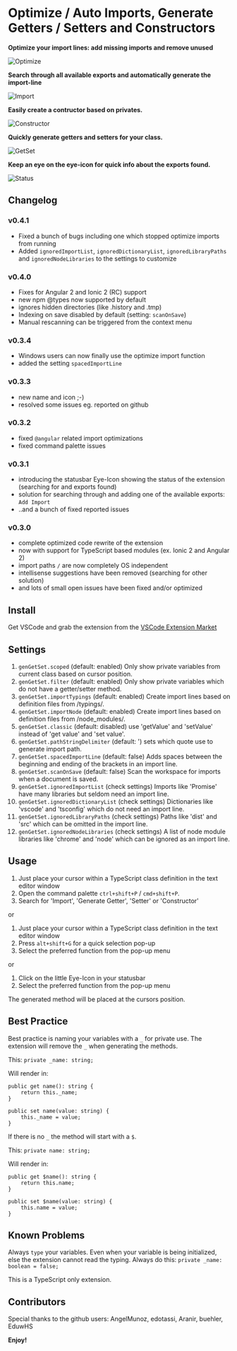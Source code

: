 # Optimize / Auto Imports, Generate Getters / Setters and Constructors

**Optimize your import lines: add missing imports and remove unused**

![Optimize](https://github.com/cybertim/vscode-gengetset/raw/master/demo_optimize.gif)

**Search through all available exports and automatically generate the import-line**

![Import](https://github.com/cybertim/vscode-gengetset/raw/master/demo_import.gif)

**Easily create a contructor based on privates.**

![Constructor](https://github.com/cybertim/vscode-gengetset/raw/master/demo_constructor.gif)

**Quickly generate getters and setters for your class.**

![GetSet](https://github.com/cybertim/vscode-gengetset/raw/master/demo_getset.gif)

**Keep an eye on the eye-icon for quick info about the exports found.**

![Status](https://github.com/cybertim/vscode-gengetset/raw/master/demo_status.gif)


## Changelog

### v0.4.1
+ Fixed a bunch of bugs including one which stopped optimize imports from running
+ Added `ignoredImportList`, `ignoredDictionaryList`, `ignoredLibraryPaths` and `ignoredNodeLibraries` to the settings to customize

### v0.4.0
+ Fixes for Angular 2 and Ionic 2 (RC) support
+ new npm @types now supported by default
+ ignores hidden directories (like .history and .tmp)
+ Indexing on save disabled by default (setting: `scanOnSave`)
+ Manual rescanning can be triggered from the context menu

### v0.3.4
+ Windows users can now finally use the optimize import function
+ added the setting `spacedImportLine`

### v0.3.3
+ new name and icon ;-)
+ resolved some issues eg. reported on github

### v0.3.2
+ fixed `@angular` related import optimizations
+ fixed command palette issues

### v0.3.1
+ introducing the statusbar Eye-Icon showing the status of the extension (searching for and exports found)
+ solution for searching through and adding one of the available exports: `Add Import`
+ ..and a bunch of fixed reported issues

### v0.3.0
+ complete optimized code rewrite of the extension
+ now with support for TypeScript based modules (ex. Ionic 2 and Angular 2)
+ import paths `/` are now completely OS independent
+ intellisense suggestions have been removed (searching for other solution)
+ and lots of small open issues have been fixed and/or optimized

## Install
Get VSCode and grab the extension from the [VSCode Extension Market](https://marketplace.visualstudio.com/items?itemName=DSKWRK.vscode-generate-getter-setter)

## Settings

1. `genGetSet.scoped` (default: enabled) Only show private variables from current class based on cursor position.
2. `genGetSet.filter` (default: enabled) Only show private variables which do not have a getter/setter method.
3. `genGetSet.importTypings` (default: enabled) Create import lines based on definition files from /typings/.
3. `genGetSet.importNode` (default: enabled) Create import lines based on definition files from /node_modules/.
4. `genGetSet.classic` (default: disabled) use 'getValue' and 'setValue' instead of 'get value' and 'set value'.
5. `genGetSet.pathStringDelimiter` (default: ') sets which quote use to generate import path.
5. `genGetSet.spacedImportLine` (default: false) Adds spaces between the beginning and ending of the brackets in an import line.
6. `genGetSet.scanOnSave` (default: false) Scan the workspace for imports when a document is saved.
7. `genGetSet.ignoredImportList` (check settings) Imports like 'Promise' have many libraries but seldom need an import line.
7. `genGetSet.ignoredDictionaryList` (check settings) Dictionaries like 'vscode' and 'tsconfig' which do not need an import line.
7. `genGetSet.ignoredLibraryPaths` (check settings) Paths like 'dist' and 'src' which can be omitted in the import line.
7. `genGetSet.ignoredNodeLibraries` (check settings) A list of node module libraries like 'chrome' and 'node' which can be ignored as an import line.

## Usage

1. Just place your cursor within a TypeScript class definition in the text editor window
2. Open the command palette `ctrl+shift+P` / `cmd+shift+P`.
3. Search for 'Import', 'Generate Getter', 'Setter' or 'Constructor'

or

1. Just place your cursor within a TypeScript class definition in the text editor window
2. Press `alt+shift+G` for a quick selection pop-up
3. Select the preferred function from the pop-up menu

or

1. Click on the little Eye-Icon in your statusbar
2. Select the preferred function from the pop-up menu

The generated method will be placed at the cursors position.

## Best Practice

Best practice is naming your variables with a `_` for private use.
The extension will remove the `_` when generating the methods.

This: `private _name: string;`

Will render in:
```
public get name(): string {
    return this._name;
}

public set name(value: string) {
    this._name = value;
}
```

If there is no `_` the method will start with a `$`.

This: `private name: string;`

Will render in:
```
public get $name(): string {
    return this.name;
}

public set $name(value: string) {
    this.name = value;
}
```

## Known Problems

Always `type` your variables. Even when your variable is being initialized, else the extension cannot read the typing.
Always do this: `private _name: boolean = false;`

This is a TypeScript only extension.

## Contributors
Special thanks to the github users:
AngelMunoz, edotassi, Aranir, buehler, EduwHS

**Enjoy!**
